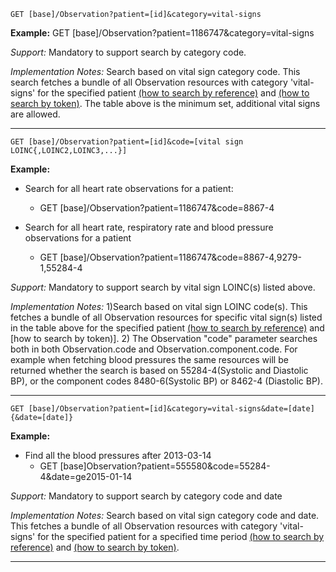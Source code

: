 
`GET [base]/Observation?patient=[id]&category=vital-signs`

**Example:** GET [base]/Observation?patient=1186747&category=vital-signs

*Support:*  Mandatory to support search by category code.

*Implementation Notes:*   Search based on vital sign category code. This search fetches a bundle of all Observation resources with category 'vital-signs' for the specified patient  [(how to search by reference)] and [(how to search by token)].  The table above is the minimum set, additional vital signs are allowed.


-----------

`GET [base]/Observation?patient=[id]&code=[vital sign LOINC{,LOINC2,LOINC3,...}]`

**Example:**

- Search for all heart rate observations for a patient:
  - GET [base]/Observation?patient=1186747&code=8867-4


- Search for all heart rate, respiratory rate and blood pressure observations for a patient
  - GET [base]/Observation?patient=1186747&code=8867-4,9279-1,55284-4

*Support:*  Mandatory to support search by vital sign LOINC(s) listed above.

*Implementation Notes:*   1)Search based on vital sign LOINC code(s). This fetches a bundle of all Observation resources for specific vital sign(s) listed in the table above for the specified patient [(how to search by reference)] and [how to search by token)]. 2) The Observation "code" parameter searches both in both Observation.code and Observation.component.code. For example when fetching blood pressures the same resources will be returned whether the search is based on 55284-4(Systolic and Diastolic BP), or the component codes 8480-6(Systolic BP) or 8462-4 (Diastolic BP).


-----------

`GET [base]/Observation?patient=[id]&category=vital-signs&date=[date]{&date=[date]}`

**Example:**

- Find all the blood pressures after 2013-03-14
  - GET [base]Observation?patient=555580&code=55284-4&date=ge2015-01-14

*Support:*  Mandatory to support search by category code and date

*Implementation Notes:*  Search based on vital sign category code and date. This fetches a bundle of all Observation resources with category 'vital-signs' for the specified patient for a specified time period  [(how to search by reference)] and [(how to search by token)].


--------


  [(how to search by reference)]: {{site.data.fhir.path}}search.html#reference
  [(how to search by token)]: {{site.data.fhir.path}}search.html#token
  [Composite Search Parameters]: {{site.data.fhir.path}}search.html#combining
  [(how to search by date)]: {{site.data.fhir.path}}search.html#date
  [(how to search by string)]: {{site.data.fhir.path}}search.html#string
